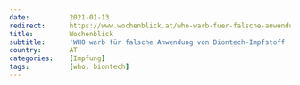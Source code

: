 ```yaml
---
date:          2021-01-13
redirect:      https://www.wochenblick.at/who-warb-fuer-falsche-anwendung-von-biontech-impfstoff/
title:         Wochenblick
subtitle:      'WHO warb für falsche Anwendung von Biontech-Impfstoff'
country:       AT
categories:    [Impfung]
tags:          [who, biontech]
---
```

